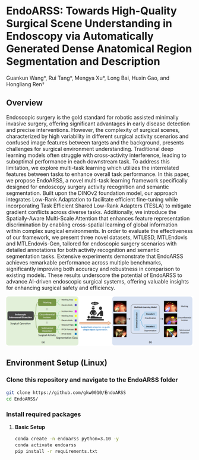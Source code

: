 # EndoARSS: Towards High-Quality Surgical Scene Understanding in Endoscopy via Automatically Generated Dense Anatomical Region Segmentation and Description
Guankun Wang*, Rui Tang*, Mengya Xu*, Long Bai, Huxin Gao, and Hongliang Ren† <br/>

## Overview
Endoscopic surgery is the gold standard for robotic assisted minimally invasive surgery, offering significant advantages in early disease detection and precise interventions. However, the complexity of surgical scenes, characterized by high variability in different surgical activity scenarios and confused image features between targets and the background, presents challenges for surgical environment understanding. Traditional deep learning models often struggle with cross-activity interference, leading to suboptimal performance in each downstream task. To address this limitation, we explore multi-task learning which utilizes the interrelated features between tasks to enhance overall task performance. In this paper, we propose EndoARSS, a novel multi-task learning framework specifically
designed for endoscopy surgery activity recognition and semantic segmentation. Built upon the DINOv2 foundation model, our approach integrates Low-Rank Adaptation to facilitate efficient fine-tuning while incorporating Task Efficient Shared Low-Rank Adapters (TESLA) to mitigate gradient conflicts across diverse tasks. Additionally, we introduce the Spatially-Aware Multi-Scale Attention that enhances feature representation discrimination by enabling cross-spatial learning of global information within complex surgical environments. In order to evaluate the effectiveness of our framework, we present three novel datasets, MTLESD, MTLEndovis and MTLEndovis-Gen, tailored for endoscopic surgery scenarios with detailed annotations for both activity recognition and semantic segmentation tasks. Extensive experiments demonstrate that EndoARSS achieves remarkable performance across multiple benchmarks, significantly improving both accuracy and robustness in comparison to existing models. These results underscore the potential of EndoARSS to advance AI-driven endoscopic surgical systems, offering valuable insights
for enhancing surgical safety and efficiency.

<p align="center">
  <img
    width="1000"
    src="./examples/intro.png"
  >
</p>

## Environment Setup (Linux)

### Clone this repository and navigate to the EndoARSS folder

```bash
git clone https://github.com/gkw0010/EndoARSS
cd EndoARSS/
```

### Install required packages

1. **Basic Setup**
   ```bash
   conda create -n endoarss python=3.10 -y
   conda activate endoarss
   pip install -r requirements.txt
   ```

